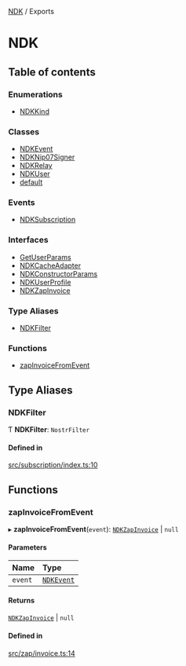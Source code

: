 [NDK](README.md) / Exports

# NDK

## Table of contents

### Enumerations

- [NDKKind](enums/NDKKind.md)

### Classes

- [NDKEvent](classes/NDKEvent.md)
- [NDKNip07Signer](classes/NDKNip07Signer.md)
- [NDKRelay](classes/NDKRelay.md)
- [NDKUser](classes/NDKUser.md)
- [default](classes/default.md)

### Events

- [NDKSubscription](classes/NDKSubscription.md)

### Interfaces

- [GetUserParams](interfaces/GetUserParams.md)
- [NDKCacheAdapter](interfaces/NDKCacheAdapter.md)
- [NDKConstructorParams](interfaces/NDKConstructorParams.md)
- [NDKUserProfile](interfaces/NDKUserProfile.md)
- [NDKZapInvoice](interfaces/NDKZapInvoice.md)

### Type Aliases

- [NDKFilter](modules.md#ndkfilter)

### Functions

- [zapInvoiceFromEvent](modules.md#zapinvoicefromevent)

## Type Aliases

### NDKFilter

Ƭ **NDKFilter**: `NostrFilter`

#### Defined in

[src/subscription/index.ts:10](https://github.com/nostr-dev-kit/ndk/blob/e085a7c/src/subscription/index.ts#L10)

## Functions

### zapInvoiceFromEvent

▸ **zapInvoiceFromEvent**(`event`): [`NDKZapInvoice`](interfaces/NDKZapInvoice.md) \| ``null``

#### Parameters

| Name | Type |
| :------ | :------ |
| `event` | [`NDKEvent`](classes/NDKEvent.md) |

#### Returns

[`NDKZapInvoice`](interfaces/NDKZapInvoice.md) \| ``null``

#### Defined in

[src/zap/invoice.ts:14](https://github.com/nostr-dev-kit/ndk/blob/e085a7c/src/zap/invoice.ts#L14)
